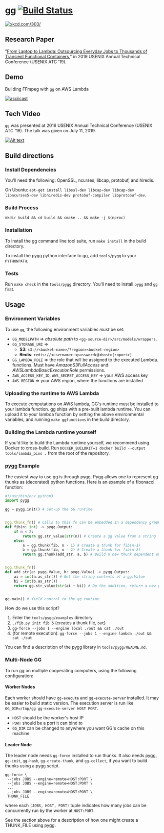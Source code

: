 # gg [![Build Status](https://travis-ci.org/StanfordSNR/gg.svg?branch=master)](https://travis-ci.org/StanfordSNR/gg)

[![xkcd.com/303/](https://s3-us-west-2.amazonaws.com/stanfordsnr/gg-xkcd.jpg)](https://xkcd.com/303/)


## Research Paper

"[From Laptop to Lambda: Outsourcing Everyday Jobs to Thousands of Transient Functional Containers](https://www.usenix.org/system/files/atc19-fouladi.pdf)," in 2019 USENIX Annual Technical Conference (USENIX ATC '19).

## Demo

Building FFmpeg with `gg` on AWS Lambda

[![asciicast](https://asciinema.org/a/257545.svg)](https://asciinema.org/a/257545)

## Tech Video

`gg` was presented at 2019 USENIX Annual Technical Conference (USENIX ATC '19). The talk was given on July 11, 2019.

[![Alt text](https://img.youtube.com/vi/VVWVN6Czji4/0.jpg)](https://www.youtube.com/watch?v=VVWVN6Czji4)


## Build directions

### Install Dependencies

You'll need the following: OpenSSL, ncurses, libcap, protobuf, and hiredis.

On Ubuntu: `apt-get install libssl-dev libcap-dev libcap-dev libncurses5-dev
libhiredis-dev protobuf-compiler libprotobuf-dev`.

### Build Process

`mkdir build && cd build && cmake .. && make -j $(nproc)`

### Installation

To install the gg command line tool suite, run `make install` in the build
directory.

To install the pygg python interface to gg, add `tools/pygg` to your
`PYTHONPATH`.

### Tests

Run `make check` in the `tools/pygg` directory. You'll need to install `pygg`
and `gg` first.

## Usage

### Environment Variables

To use `gg`, the following environment variables *must* be set:

- `GG_MODELPATH` => *absolute path* to `<gg-source-dir>/src/models/wrappers`.
- `GG_STORAGE_URI` =>
  - **S3**: `s3://<bucket-name>/?region=<bucket-region>`
  - **Redis**: `redis://<username>:<password>@<host>[:<port>]`
- `GG_LAMBDA_ROLE` => the role that will be assigned to the executed Lambda.
functions. Must have *AmazonS3FullAccess* and *AWSLambdaBasicExecutionRole*
permissions.
- `AWS_ACCESS_KEY_ID`, `AWS_SECRET_ACCESS_KEY` => your AWS access key
- `AWS_REGION` => your AWS region, where the functions are installed

### Uploading the runtime to AWS Lambda

To execute computations on AWS lambda, GG's runtime must be installed to your
lambda function.
gg ships with a pre-built lambda runtime. You can upload it to your lambda
function by setting the above environmental variables, and running `make
ggfunctions` in the build directory.

### Building the Lambda runtime yourself

If you'd like to build the Lambda runtime yourself, we recommend using Docker
to cross-build. Run `DOCKER_BUILDKIT=1 docker build --output tools/lambda_bins
.` from the root of the repository.

### pygg Example

The easiest way to use gg is through pygg. Pygg allows one to represent gg
thunks as (decorated) python functions. Here is an example of a fibonacci
function:

```python
#!/usr/bin/env python3
import pygg

gg = pygg.init() # Set-up the GG runtime


@gg.thunk_fn() # Calls to this fn can be embedded in a dependency graph
def fib(n: int) -> pygg.Output:
    if n < 2:
        return gg.str_value(str(n)) # Create a gg.Value from a string
    else:
        a = gg.thunk(fib, n - 1) # Create a thunk for fib(n-1)
        b = gg.thunk(fib, n - 2) # Create a thunk for fib(n-2)
        return gg.thunk(add_str, a, b) # Build a new thunk dependent on those, returning it


@gg.thunk_fn()
def add_str(a: pygg.Value, b: pygg.Value) -> pygg.Output:
    ai = int(a.as_str()) # Get the string contents of a gg.Value
    bi = int(b.as_str())
    return gg.str_value(str(ai + bi)) # Do the addition, return a new gg.Value


gg.main() # Yield control to the gg runtime
```

How do we use this script?

  1. Enter the `tools/pygg/examples` directory.
  2. `./fib.py init fib 5` (creates a thunk file, `out`)
  3. `gg-force --jobs 1 --engine local ./out && cat ./out`
  4. (for remote execution): `gg-force --jobs 1 --engine lambda ./out && cat ./out`

You can find a description of the pygg library in `tools/pygg/README.md`.

### Multi-Node GG

To run gg on multiple cooperating computers, using the following
configuration:

#### Worker Nodes

Each worker should have `gg-execute` and `gg-execute-server` installed. It may
be easier to build static version. The execution server is run like
`GG_DIR=/tmp/gg gg-execute-server HOST PORT`.

   * `HOST` should be the worker's host IP
   * `PORT` should be a port it can bind to
   * `GG_DIR` can be changed to anywhere you want GG's cache on this machine

#### Leader Node

The leader node needs `gg-force` installed to run thunks. It also needs pygg,
`gg-init`, `gg-hash`, `gg-create-thunk`, and `gg-collect`, if you want to
build thunks using a pygg script.
```
gg-force \
 --jobs JOBS --engine=remote=HOST:PORT \
 --jobs JOBS --engine=remote=HOST:PORT \
 ...
 --jobs JOBS --engine=remote=HOST:PORT \
 THUNK_FILE
```

where each `(JOBS, HOST, PORT)` tuple indicates how many jobs can be
concurrently run by the worker at `HOST:PORT`.

See the section above for a description of how one might create a THUNK_FILE
using pygg.
